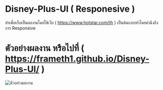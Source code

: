 # Disney-Plus-UI ( Responesive )
ทำเพื่อเก็บเป็นผลงานโดยใช้เว็บ ( https://www.hotstar.com/th ) เป็นต้นเเบบทำโดยคำนึงถึงการ Responsive
# ตัวอย่างผลงาน หรือไปที่         ( https://frameth1.github.io/Disney-Plus-UI/ )
![ตัวอย่างผลงาน](https://github.com/FrameTH1/Youtube-Ui-941-x-1100-/blob/main/Example.png)
